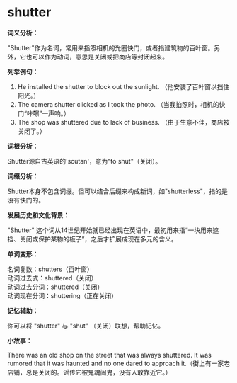 # shutter

**词义分析：**

  

"Shutter"作为名词，常用来指照相机的光圈快门，或者指建筑物的百叶窗。另外，它也可以作为动词，意思是关闭或把商店等封闭起来。

  

**列举例句：**

  

1.  He installed the shutter to block out the sunlight. （他安装了百叶窗以挡住阳光。）
2.  The camera shutter clicked as I took the photo. （当我拍照时，相机的快门“咔嚓”一声响。）
3.  The shop was shuttered due to lack of business. （由于生意不佳，商店被关闭了。）

  

**词根分析：**

  

Shutter源自古英语的'scutan'，意为"to shut"（关闭）。

  

**词缀分析：**

  

Shutter本身不包含词缀。但可以结合后缀来构成新词，如"shutterless"，指的是没有快门的。

  

**发展历史和文化背景：**

  

"Shutter" 这个词从14世纪开始就已经出现在英语中，最初用来指“一块用来遮挡、关闭或保护某物的板子”，之后才扩展成现在多元的含义。

  

**单词变形：**

  

名词复数：shutters（百叶窗）  
动词过去式：shuttered（关闭）  
动词过去分词：shuttered（关闭）  
动词现在分词：shuttering（正在关闭）

  

**记忆辅助：**

  

你可以将 "shutter" 与 "shut" （关闭）联想，帮助记忆。

  

**小故事：**

  

There was an old shop on the street that was always shuttered. It was rumored that it was haunted and no one dared to approach it.（街上有一家老店铺，总是关闭的。谣传它被鬼魂闹鬼，没有人敢靠近它。）
